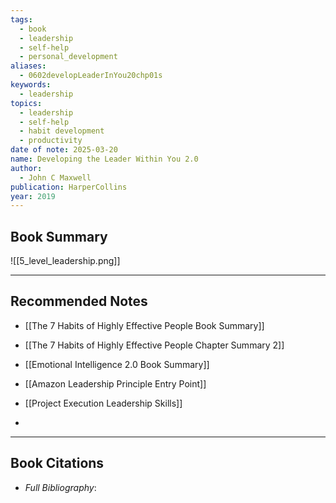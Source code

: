 ```yaml
---
tags:
  - book
  - leadership
  - self-help
  - personal_development
aliases:
  - 0602developLeaderInYou20chp01s
keywords:
  - leadership
topics:
  - leadership
  - self-help
  - habit development
  - productivity
date of note: 2025-03-20
name: Developing the Leader Within You 2.0
author:
  - John C Maxwell
publication: HarperCollins
year: 2019
---
```


## Book Summary




![[5_level_leadership.png]]




-----------
##  Recommended Notes

- [[The 7 Habits of Highly Effective People Book Summary]]
- [[The 7 Habits of Highly Effective People Chapter Summary 2]]
- [[Emotional Intelligence 2.0 Book Summary]]

- [[Amazon Leadership Principle Entry Point]]
- [[Project Execution Leadership Skills]]
- 



----------
## Book Citations

- *Full Bibliography*:


